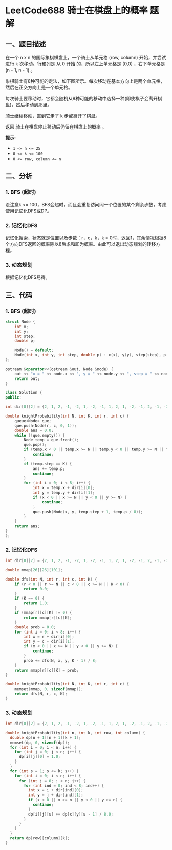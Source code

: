 # LeetCode688 骑士在棋盘上的概率 题解

## 一、题目描述

在一个 n x n 的国际象棋棋盘上，一个骑士从单元格 (row, column) 开始，并尝试进行 k 次移动。行和列是 从 0 开始 的，所以左上单元格是 (0,0) ，右下单元格是 (n - 1, n - 1) 。

象棋骑士有8种可能的走法，如下图所示。每次移动在基本方向上是两个单元格，然后在正交方向上是一个单元格。

每次骑士要移动时，它都会随机从8种可能的移动中选择一种(即使棋子会离开棋盘)，然后移动到那里。

骑士继续移动，直到它走了 k 步或离开了棋盘。

返回 骑士在棋盘停止移动后仍留在棋盘上的概率 。

**提示:**

- `1 <= n <= 25`
- `0 <= k <= 100`
- `0 <= row, column <= n`



## 二、分析

### 1. BFS (超时)

没注意k <= 100，BFS会超时，而且会重复访问同一个位置的某个剩余步数，考虑使用记忆化DFS或DP。

### 2. 记忆化DFS

记忆化搜索，状态就是位置以及步数：r，c，k，k = 0时，返回1，其余情况根据8个方向DFS返回的概率除以8后求和即为概率。由此可以退出动态规划的转移方程。

### 3. 动态规划

根据记忆化DFS易得。



## 三、代码

### 1. BFS (超时)

```c++
struct Node {
    int x;
    int y;
    int step;
    double p;

    Node() = default;
    Node(int x, int y, int step, double p) : x(x), y(y), step(step), p(p) {}
};

ostream &operator<<(ostream &out, Node &node) {
    out << "x = " << node.x << ", y = " << node.y << ", step = " << node.step << ", p = " << node.p << endl;
    return out;
}

class Solution {
public:

int dir[8][2] = {2, 1, 2, -1, -2, 1, -2, -1, 1, 2, 1, -2, -1, 2, -1, -2};

double knightProbability(int N, int K, int r, int c) {
    queue<Node> que;
    que.push(Node(r, c, 0, 1));
    double ans = 0.0;
    while (!que.empty()) {
        Node temp = que.front();
        que.pop();
        if (temp.x < 0 || temp.x >= N || temp.y < 0 || temp.y >= N || temp.step > K) {
            continue;
        }
        if (temp.step == K) {
            ans += temp.p;
            continue;
        }
        for (int i = 0; i < 8; i++) {
            int x = temp.x + dir[i][0];
            int y = temp.y + dir[i][1];
            if (x < 0 || x >= N || y < 0 || y >= N) {
                continue;
            }
            que.push(Node(x, y, temp.step + 1, temp.p / 8));
        }
    }
    return ans;
}
};
```



### 2. 记忆化DFS

```c++
int dir[8][2] = {2, 1, 2, -1, -2, 1, -2, -1, 1, 2, 1, -2, -1, 2, -1, -2};

double mmap[26][26][101];

double dfs(int N, int r, int c, int K) {
    if (r < 0 || r >= N || c < 0 || c >= N || K < 0) {
        return 0.0;
    }
    if (K == 0) {
        return 1.0;
    }
    if (mmap[r][c][K] != 0) {
        return mmap[r][c][K];
    }
    double prob = 0.0;
    for (int i = 0; i < 8; i++) {
        int x = r + dir[i][0];
        int y = c + dir[i][1];
        if (x < 0 || x >= N || y < 0 || y >= N) {
            continue;
        }
        prob += dfs(N, x, y, K - 1) / 8;
    }
    return mmap[r][c][K] = prob;
}

double knightProbability(int N, int K, int r, int c) {
    memset(mmap, 0, sizeof(mmap));
    return dfs(N, r, c, K);
}
```



### 3. 动态规划

```c++
int dir[8][2] = {2, 1, 2, -1, -2, 1, -2, -1, 1, 2, 1, -2, -1, 2, -1, -2};

double knightProbability(int n, int k, int row, int column) {
  double dp[n + 1][n + 1][k + 1];
  memset(dp, 0, sizeof(dp));
  for (int i = 0; i < n; i++) {
    for (int j = 0; j < n; j++) {
      dp[i][j][0] = 1.0;
    }
  }
  for (int s = 1; s <= k; s++) {
    for (int i = 0; i < n; i++) {
      for (int j = 0; j < n; j++) {
        for (int ind = 0; ind < 8; ind++) {
          int x = i + dir[ind][0];
          int y = j + dir[ind][1];
          if (x < 0 || x >= n || y < 0 || y >= n) {
            continue;
          }
          dp[i][j][s] += dp[x][y][s - 1] / 8.0;
        }
      }
    }
  }
  return dp[row][column][k];
}
```

